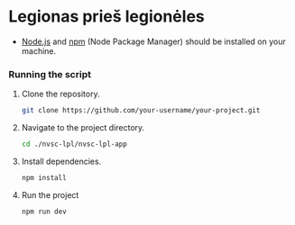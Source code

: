 # Legionas prieš legionėles
- [Node.js](https://nodejs.org/) and [npm](https://www.npmjs.com/) (Node Package Manager) should be installed on your machine.
### Running the script
1. Clone the repository.
   ```bash
   git clone https://github.com/your-username/your-project.git
   ```
2. Navigate to the project directory.
   ```bash
   cd ./nvsc-lpl/nvsc-lpl-app
   ```
3. Install dependencies.
   ```bash
   npm install
   ```
4. Run the project
   ```bash
   npm run dev
   ```